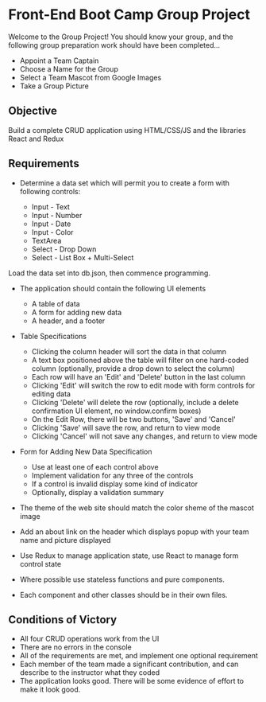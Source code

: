 # Front-End Boot Camp Group Project

Welcome to the Group Project! You should know your group, and the following group preparation work should have been completed...

- Appoint a Team Captain
- Choose a Name for the Group
- Select a Team Mascot from Google Images
- Take a Group Picture

## Objective

Build a complete CRUD application using HTML/CSS/JS and the libraries React and Redux

## Requirements

- Determine a data set which will permit you to create a form with following controls:

    - Input - Text
    - Input - Number
    - Input - Date
    - Input - Color
    - TextArea
    - Select - Drop Down
    - Select - List Box + Multi-Select

Load the data set into db.json, then commence programming.

- The application should contain the following UI elements

    - A table of data
    - A form for adding new data
    - A header, and a footer

- Table Specifications

    - Clicking the column header will sort the data in that column
    - A text box positioned above the table will filter on one hard-coded column (optionally, provide a drop down to select the column)
    - Each row will have an 'Edit' and 'Delete' button in the last column
    - Clicking 'Edit' will switch the row to edit mode with form controls for editing data
    - Clicking 'Delete' will delete the row (optionally, include a delete confirmation UI element, no window.confirm boxes)
    - On the Edit Row, there will be two buttons, 'Save' and 'Cancel'
    - Clicking 'Save' will save the row, and return to view mode
    - Clicking 'Cancel' will not save any changes, and return to view mode

- Form for Adding New Data Specification

    - Use at least one of each control above
    - Implement validation for any three of the controls
    - If a control is invalid display some kind of indicator
    - Optionally, display a validation summary

- The theme of the web site should match the color sheme of the mascot image

- Add an about link on the header which displays popup with your team name and picture displayed

- Use Redux to manage application state, use React to manage form control state

- Where possible use stateless functions and pure components.

- Each component and other classes should be in their own files.


## Conditions of Victory

- All four CRUD operations work from the UI
- There are no errors in the console
- All of the requirements are met, and implement one optional requirement
- Each member of the team made a significant contribution, and can describe to the instructor what they coded
- The application looks good. There will be some evidence of effort to make it look good.